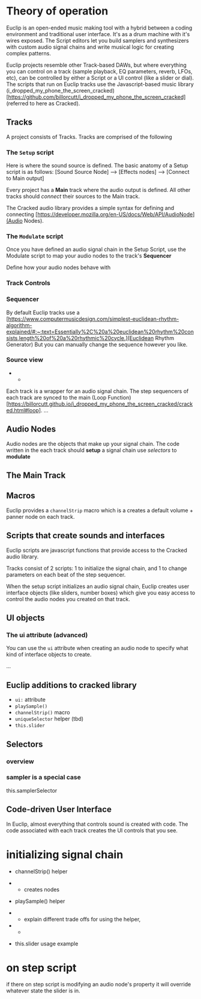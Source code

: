 # Theory of operation
Euclip is an open-ended music making tool with a hybrid between a coding environment and traditional user interface. It's as a drum machine with it's wires exposed. The Script editors let you build samplers and synthesizers with custom audio signal chains and write musical logic for creating complex patterns.

Euclip projects resemble other Track-based DAWs, but where everything you can control on a track (sample playback, EQ parameters, reverb, LFOs, etc), can be controlled by either a Script or a UI control (like a slider or dial). The scripts that run on Euclip tracks use the Javascript-based music library (i_dropped_my_phone_the_screen_cracked)[https://github.com/billorcutt/i_dropped_my_phone_the_screen_cracked] (referred to here as Cracked).

## Tracks
A project consists of Tracks. Tracks are comprised of the following

### The `Setup` script
Here is where the sound source is defined. The basic anatomy of a Setup script is as follows:
[Sound Source Node] --> [Effects nodes] --> [Connect to Main output]

Every project has a **Main** track where the audio output is defined. All other tracks should *connect* their sources to the Main track.

The Cracked audio library provides a simple syntax for defining and connecting [https://developer.mozilla.org/en-US/docs/Web/API/AudioNode](Audio Nodes).

### The `Modulate` script
Once you have defined an audio signal chain in the Setup Script, use the Modulate script to map your audio nodes to the track's **Sequencer**

Define how your audio nodes behave with 

### Track Controls

### Sequencer
By default Euclip tracks use a [https://www.computermusicdesign.com/simplest-euclidean-rhythm-algorithm-explained/#:~:text=Essentially%2C%20a%20euclidean%20rhythm%20consists,length%20of%20a%20rhythmic%20cycle.](Euclidean Rhythm Generator)
But you can manually change the sequence however you like.

<!-- Coming soon:
    multiple sequences per track
 -->

### Source view
-  - 
Each track is a wrapper for an audio signal chain. The step sequencers of each track are synced to the main (Loop Function)[https://billorcutt.github.io/i_dropped_my_phone_the_screen_cracked/cracked.html#loop].
...

## Audio Nodes
Audio nodes are the objects that make up your signal chain. The code written in the each track should **setup** a signal chain use *selectors* to **modulate**


## The Main Track

## Macros
Euclip provides a `channelStrip` macro which is a creates a default volume + panner node on each track.


## Scripts that create sounds and interfaces


Euclip scripts are javascript functions that provide access to the Cracked audio library. 

Tracks consist of 2 scripts: 1 to initialize the signal chain, and 1 to change parameters on each beat of the step sequencer. 

When the setup script initializes an audio signal chain, Euclip creates user interface objects (like sliders, number boxes) which give you easy access to control the audio nodes you created on that track.


## UI objects


### The ui attribute (advanced)
You can use the `ui` attribute when creating an audio node to specify what kind of interface objects to create.

...


## Euclip additions to cracked library
- `ui:` attribute
- `playSample()`
- `channelStrip()` macro
- `uniqueSelector` helper (tbd)
- `this.slider`

## Selectors
### overview

### sampler is a special case
this.samplerSelector
<!-- discussion of selectors
    TODO: should there be a universal strategy for auto-selectors ?
    or only support samplerSelector etc
 -->


## Code-driven User Interface
In Euclip, almost everything that controls sound is created with code. The code associated with each track creates the UI controls that you see.

# initializing signal chain
- channelStrip() helper
- - creates nodes

- playSample() helper
- - explain different trade offs for using the helper, 
- - 

- this.slider usage example

# on step script

if there on step script is modifying an audio node's property it will override whatever state the slider is in. 
